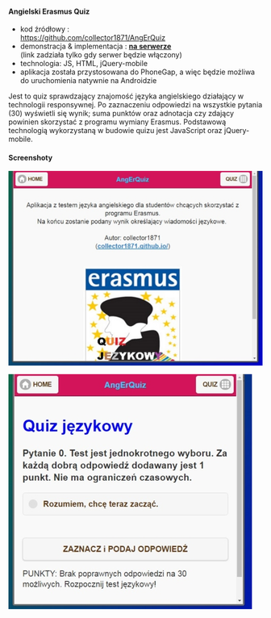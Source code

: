 #### Angielski Erasmus Quiz

* kod źródłowy :   
https://github.com/collector1871/AngErQuiz    
* demonstracja & implementacja : <a href="http://collector1871.uk.to/projekty/AngErQuiz/"><b>na serwerze</b></a>   
(link zadziała tylko gdy serwer będzie włączony)  
* technologia: JS, HTML, jQuery-mobile
* aplikacja została przystosowana do PhoneGap, a więc będzie możliwa do uruchomienia natywnie na Androidzie
  
  
Jest to quiz sprawdzający znajomość języka angielskiego działający w technologii responsywnej. Po zaznaczeniu odpowiedzi na wszystkie pytania (30) wyświetli się wynik; suma punktów oraz adnotacja czy zdający powinien skorzystać z programu wymiany Erasmus. Podstawową technologią wykorzystaną w budowie quizu jest JavaScript oraz jQuery-mobile.

#### Screenshoty

![Start](https://raw.githubusercontent.com/collector1871/AngErQuiz/master/start.jpg)

![Poczatek quizu](https://raw.githubusercontent.com/collector1871/AngErQuiz/master/quiz-poczatek.jpg)
